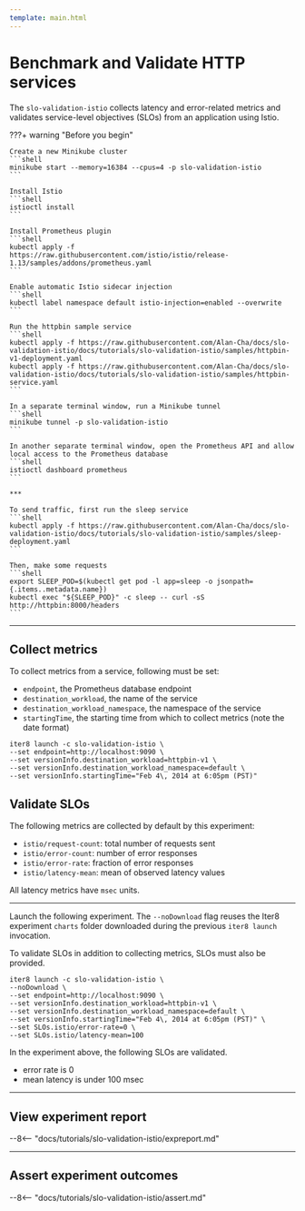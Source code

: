 ```yaml
---
template: main.html
---
```


# Benchmark and Validate HTTP services

The `slo-validation-istio` collects latency and error-related metrics and validates service-level objectives (SLOs) from an application using Istio.

<!-- <p align='center'>
  <img alt-text="load-test-http" src="../images/http-overview.png" width="90%" />
</p> -->

<!-- ***

--8<-- "docs/tutorials/load-test-http/usecases.md"

*** -->

???+ warning "Before you begin"
    <!-- Run the [httpbin](https://httpbin.org) sample service from a separate terminal.
    ```shell
    docker run -p 80:80 kennethreitz/httpbin
    ```
    You can also use [Podman](https://podman.io) or other alternatives to Docker in the above command. -->

    Create a new Minikube cluster
    ```shell
    minikube start --memory=16384 --cpus=4 -p slo-validation-istio
    ```

    Install Istio
    ```shell
    istioctl install
    ```

    Install Prometheus plugin
    ```shell
    kubectl apply -f https://raw.githubusercontent.com/istio/istio/release-1.13/samples/addons/prometheus.yaml
    ```

    Enable automatic Istio sidecar injection
    ```shell
    kubectl label namespace default istio-injection=enabled --overwrite
    ```

    Run the httpbin sample service
    ```shell
    kubectl apply -f https://raw.githubusercontent.com/Alan-Cha/docs/slo-validation-istio/docs/tutorials/slo-validation-istio/samples/httpbin-v1-deployment.yaml
    kubectl apply -f https://raw.githubusercontent.com/Alan-Cha/docs/slo-validation-istio/docs/tutorials/slo-validation-istio/samples/httpbin-service.yaml
    ```

    In a separate terminal window, run a Minikube tunnel 
    ```shell
    minikube tunnel -p slo-validation-istio
    ```

    In another separate terminal window, open the Prometheus API and allow local access to the Prometheus database
    ```shell
    istioctl dashboard prometheus
    ```

    ***

    To send traffic, first run the sleep service
    ```shell
    kubectl apply -f https://raw.githubusercontent.com/Alan-Cha/docs/slo-validation-istio/docs/tutorials/slo-validation-istio/samples/sleep-deployment.yaml
    ```

    Then, make some requests
    ```shell
    export SLEEP_POD=$(kubectl get pod -l app=sleep -o jsonpath={.items..metadata.name})
    kubectl exec "${SLEEP_POD}" -c sleep -- curl -sS http://httpbin:8000/headers
    ```
***

## Collect metrics
To collect metrics from a service, following must be set:

- `endpoint`, the Prometheus database endpoint
- `destination_workload`, the name of the service
- `destination_workload_namespace`, the namespace of the service 
- `startingTime`, the starting time from which to collect metrics (note the date format)

```shell
iter8 launch -c slo-validation-istio \
--set endpoint=http://localhost:9090 \
--set versionInfo.destination_workload=httpbin-v1 \
--set versionInfo.destination_workload_namespace=default \
--set versionInfo.startingTime="Feb 4\, 2014 at 6:05pm (PST)"
```

## Validate SLOs

The following metrics are collected by default by this experiment:

- `istio/request-count`: total number of requests sent
- `istio/error-count`: number of error responses
- `istio/error-rate`: fraction of error responses
- `istio/latency-mean`: mean of observed latency values

All latency metrics have `msec` units.

***

Launch the following experiment. The `--noDownload` flag reuses the Iter8 experiment `charts` folder downloaded during the previous `iter8 launch` invocation.

To validate SLOs in addition to collecting metrics, SLOs must also be provided.

```shell
iter8 launch -c slo-validation-istio \
--noDownload \
--set endpoint=http://localhost:9090 \
--set versionInfo.destination_workload=httpbin-v1 \
--set versionInfo.destination_workload_namespace=default \
--set versionInfo.startingTime="Feb 4\, 2014 at 6:05pm (PST)" \
--set SLOs.istio/error-rate=0 \
--set SLOs.istio/latency-mean=100
```

In the experiment above, the following SLOs are validated.

- error rate is 0
- mean latency is under 100 msec

***

## View experiment report

--8<-- "docs/tutorials/slo-validation-istio/expreport.md"

***

## Assert experiment outcomes

--8<-- "docs/tutorials/slo-validation-istio/assert.md"
